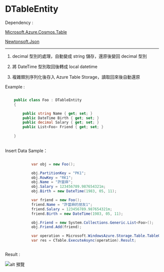 # DTableEntity

Dependency :

[Microsoft.Azure.Cosmos.Table](https://www.nuget.org/packages/Microsoft.Azure.Cosmos.Table)

[Newtonsoft.Json](https://www.nuget.org/packages/Newtonsoft.Json/)


----



1. decimal 型別的處理，自動變成 string 儲存，還原後變回 decimal 型別 

2. 將 DateTime 型別取回後轉成 local datetime

3. 複雜類別序列化後存入 Azure Table Storage，讀取回來後自動還原

Example :

```csharp

    public class Foo : DTableEntity
    {

        public string Name { get; set; }
        public DateTime Birth { get; set; }
        public decimal Salary { get; set; }
        public List<Foo> Friend { get; set; }
        
    }
    
```

Insert Data Sample：

```csharp

            var obj = new Foo();

            obj.PartitionKey = "PK1";
            obj.RowKey = "RK1";
            obj.Name = "許當麻";
            obj.Salary = 123456789.987654321m;
            obj.Birth = new DateTime(1983, 05, 11);

            var friend = new Foo();
            friend.Name = "許當麻的朋友1";
            friend.Salary = 123456789.987654321m;
            friend.Birth = new DateTime(1983, 05, 11);

            obj.Friend = new System.Collections.Generic.List<Foo>();
            obj.Friend.Add(friend);

            var operation = Microsoft.WindowsAzure.Storage.Table.TableOperation.InsertOrReplace(obj);
            var res = CTable.ExecuteAsync(operation).Result;
    
```

Result : 

![alt 預覽](https://i.imgur.com/0ZoqIuZ.jpg)

